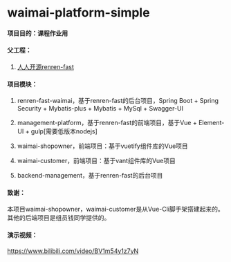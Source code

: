 # waimai-platform-simple

#### 项目目的：课程作业用

#### 父工程：

1. [人人开源renren-fast](https://gitee.com/renrenio/renren-fast)

#### 项目模块： 

1. renren-fast-waimai，基于renren-fast的后台项目，Spring Boot + Spring Security + Mybatis-plus + Mybatis + MySql + Swagger-UI

2. management-platform，基于renren-fast的前端项目，基于Vue + Element-UI + gulp[需要低版本nodejs]

3. waimai-shopowner，前端项目：基于vuetify组件库的Vue项目

4. waimai-customer，前端项目：基于vant组件库的Vue项目

5. backend-management，基于renren-fast的后台项目


#### 致谢：
本项目waimai-shopowner，waimai-customer是从Vue-Cli脚手架搭建起来的。其他的后端项目是组员钱同学提供的。

#### 演示视频： 
https://www.bilibili.com/video/BV1m54y1z7yN
